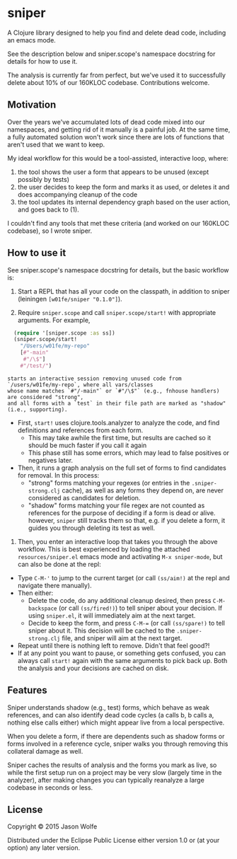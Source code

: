 # sniper

A Clojure library designed to help you find and delete dead code, including an emacs mode.

See the description below and sniper.scope's namespace docstring for details for how to use it.

The analysis is currently far from perfect, but we've used it to successfully delete about 10% of our 160KLOC codebase.  Contributions welcome.

## Motivation

Over the years we've accumulated lots of dead code mixed into our namespaces, and getting rid of it manually is a painful job.  At the same time, a fully automated solution won't work since there are lots of functions that aren't used that we want to keep.

My ideal workflow for this would be a tool-assisted, interactive loop, where:
 1. the tool shows the user a form that appears to be unused (except possibly by tests)
 2. the user decides to keep the form and marks it as used, or deletes it and does accompanying cleanup of the code
 3. the tool updates its internal dependency graph based on the user action, and goes back to (1).
 
I couldn't find any tools that met these criteria (and worked on our 160KLOC codebase), so I wrote sniper.  

## How to use it

See sniper.scope's namespace docstring for details, but the basic workflow is: 

 1. Start a REPL that has all your code on the classpath, in addition to sniper (leiningen `[w01fe/sniper "0.1.0"]`).

 1. Require `sniper.scope` and call `sniper.scope/start!` with appropriate arguments. For example, 
  
 ```clojure
   (require '[sniper.scope :as ss])
   (sniper.scope/start!
     "/Users/w01fe/my-repo"
     [#"-main"
      #"/\$"]
     #"/test/")
 ```
    starts an interactive session removing unused code from `/users/w01fe/my-repo`, where all vars/classes
    whose name matches `#"/-main"` or `#"/\$"` (e.g., fnhouse handlers) are considered "strong",
    and all forms with a `test` in their file path are marked as "shadow" (i.e., supporting).

   - First, `start!` uses clojure.tools.analyzer to analyze the code, and find definitions and references from each form.
     - This may take awhile the first time, but results are cached so it should be much faster if you call it again 
     - This phase still has some errors, which may lead to false positives or negatives later.
   - Then, it runs a graph analysis on the full set of forms to find candidates for removal.  In this process:
     - "strong" forms matching your regexes (or entries in the `.sniper-strong.clj` cache), as well as any forms 
       they depend on, are never considered as candidates for deletion.
     - "shadow" forms matching your file regex are not counted as references for the purpose of deciding if a 
       form is dead or alive.  however, `sniper` still tracks them so that, e.g. if you delete a form, it guides you
       through deleting its test as well.

 1. Then, you enter an interactive loop that takes you through the above workflow.  This is best experienced by loading the attached `resources/sniper.el` emacs mode and activating `M-x sniper-mode`, but can also be done at the repl:
   - Type `C-M-'` to jump to the current target (or call `(ss/aim!)` at the repl and navigate there manually).
   - Then either:
     - Delete the code, do any additional cleanup desired, then press `C-M-backspace` (or call `(ss/fired!)`) to 
       tell sniper about your decision.  If using `sniper.el`, it will immediately aim at the next target.
     - Decide to keep the form, and press `C-M-=` (or call `(ss/spare!)` to tell sniper about it.  This decision will be cached to the `.sniper-strong.clj` file, and sniper will aim at the next target.
   - Repeat until there is nothing left to remove.  Didn't that feel good?!
   - If at any point you want to pause, or something gets confused, you can always call `start!` again with the same arguments to pick back up.  Both the analysis and your decisions are cached on disk.
    

## Features

Sniper understands shadow (e.g., test) forms, which behave as weak references, and can also identify dead code cycles (a calls b, b calls a, nothing else calls either) which might appear live from a local perspective.  

When you delete a form, if there are dependents such as shadow forms or forms involved in a reference cycle, sniper walks you through removing this collateral damage as well.  
 
Sniper caches the results of analysis and the forms you mark as live, so while the first setup run on a project may be very slow (largely time in the analyzer), after making changes you can typically reanalyze a large codebase in seconds or less.  

## License

Copyright © 2015 Jason Wolfe

Distributed under the Eclipse Public License either version 1.0 or (at
your option) any later version.
